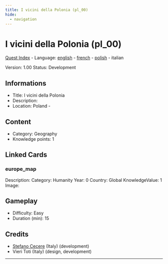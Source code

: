 ```yaml
---
title: I vicini della Polonia (pl_00)
hide:
  - navigation
---
```


# I vicini della Polonia (pl_00)
[Quest Index](./index.it.md) - Language: [english](./pl_00.md) - [french](./pl_00.fr.md) - [polish](./pl_00.pl.md) - italian

Version: 1.00
Status: Development

## Informations

- Title: I vicini della Polonia
- Description: 
- Location: Poland - 
## Content
- Category: Geography
- Knowledge points: 1

## Linked Cards
### europe_map
Description: 
Category: Humanity
Year: 0
Country: Global
KnowledgeValue: 1
Image: 

## Gameplay
- Difficulty: Easy
- Duration (min): 15
## Credits
- [Stefano Cecere](https://stefanocecere.com) (Italy) (development)
- Vieri Toti (Italy) (design, development)

---

